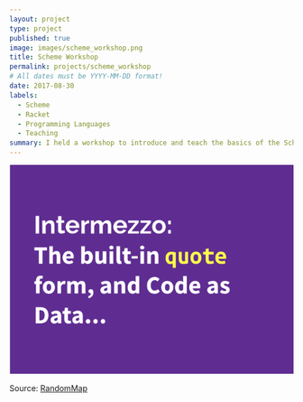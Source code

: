 ```yaml
---
layout: project
type: project
published: true
image: images/scheme_workshop.png
title: Scheme Workshop
permalink: projects/scheme_workshop
# All dates must be YYYY-MM-DD format!
date: 2017-08-30
labels:
  - Scheme
  - Racket
  - Programming Languages
  - Teaching
summary: I held a workshop to introduce and teach the basics of the Scheme programming language
---
```


<img class="ui medium right floated rounded image" src="../images/scheme_workshop_page_img.png">


Source: <a href="https://github.com/btwooton/RandomMap"><i class="large github icon"></i>RandomMap</a>
